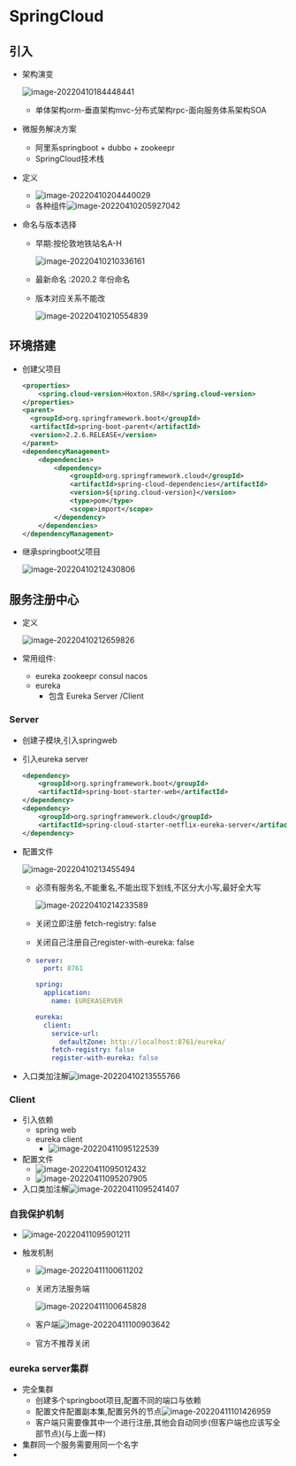 # SpringCloud

## 引入

+ 架构演变

  ![image-20220410184448441](https://cdn.jsdelivr.net/gh/innnky/images@master/uPic/image-20220410184448441.png)

  + 单体架构orm-垂直架构mvc-分布式架构rpc-面向服务体系架构SOA

+ 微服务解决方案

  + 阿里系springboot + dubbo + zookeepr
  + SpringCloud技术栈

+ 定义

  + ![image-20220410204440029](https://cdn.jsdelivr.net/gh/innnky/images@master/uPic/image-20220410204440029.png)
  + 各种组件![image-20220410205927042](https://cdn.jsdelivr.net/gh/innnky/images@master/uPic/image-20220410205927042.png)

+ 命名与版本选择

  + 早期:按伦敦地铁站名A-H

    ![image-20220410210336161](https://cdn.jsdelivr.net/gh/innnky/images@master/uPic/image-20220410210336161.png)

  + 最新命名 :2020.2 年份命名

  + 版本对应关系不能改

    ![image-20220410210554839](https://cdn.jsdelivr.net/gh/innnky/images@master/uPic/image-20220410210554839.png)

## 环境搭建

+ 创建父项目

  ```xml
  <properties>
      <spring.cloud-version>Hoxton.SR8</spring.cloud-version>
  </properties>
  <parent>
    <groupId>org.springframework.boot</groupId>
    <artifactId>spring-boot-parent</artifactId>
    <version>2.2.6.RELEASE</version>
  </parent>
  <dependencyManagement>
      <dependencies>
          <dependency>
              <groupId>org.springframework.cloud</groupId>
              <artifactId>spring-cloud-dependencies</artifactId>
              <version>${spring.cloud-version}</version>
              <type>pom</type>
              <scope>import</scope>
          </dependency>
      </dependencies>
  </dependencyManagement>
  ```

+ 继承springboot父项目

  ![image-20220410212430806](https://cdn.jsdelivr.net/gh/innnky/images@master/uPic/image-20220410212430806.png)

## 服务注册中心

+ 定义

  ![image-20220410212659826](https://cdn.jsdelivr.net/gh/innnky/images@master/uPic/image-20220410212659826.png)

+ 常用组件:

  + eureka zookeepr consul nacos
  + eureka
    + 包含 Eureka Server /Client

### Server

+ 创建子模块,引入springweb

+ 引入eureka server

  ```xml
  <dependency>
      <groupId>org.springframework.boot</groupId>
      <artifactId>spring-boot-starter-web</artifactId>
  </dependency>
  <dependency>
      <groupId>org.springframework.cloud</groupId>
      <artifactId>spring-cloud-starter-netflix-eureka-server</artifactId>
  </dependency>
  ```

+ 配置文件

  ![image-20220410213455494](https://cdn.jsdelivr.net/gh/innnky/images@master/uPic/image-20220410213455494.png)

  + 必须有服务名,不能重名,不能出现下划线,不区分大小写,最好全大写

    ![image-20220410214233589](https://cdn.jsdelivr.net/gh/innnky/images@master/uPic/image-20220410214233589.png) 
    
  + 关闭立即注册 fetch-registry: false

  + 关闭自己注册自己register-with-eureka: false

  + ```yaml
    server:
      port: 8761
    
    spring:
      application:
        name: EUREKASERVER
    
    eureka:
      client:
        service-url:
          defaultZone: http://localhost:8761/eureka/
        fetch-registry: false
        register-with-eureka: false
    ```

+ 入口类加注解![image-20220410213555766](https://cdn.jsdelivr.net/gh/innnky/images@master/uPic/image-20220410213555766.png)

### Client

+ 引入依赖
  + spring web
  + eureka client
    + ![image-20220411095122539](https://cdn.jsdelivr.net/gh/innnky/images@master/uPic/image-20220411095122539.png)
+ 配置文件
  + ![image-20220411095012432](https://cdn.jsdelivr.net/gh/innnky/images@master/uPic/image-20220411095012432.png) 
  + ![image-20220411095207905](https://cdn.jsdelivr.net/gh/innnky/images@master/uPic/image-20220411095207905.png)
+ 入口类加注解![image-20220411095241407](https://cdn.jsdelivr.net/gh/innnky/images@master/uPic/image-20220411095241407.png)

### 自我保护机制

+ ![image-20220411095901211](https://cdn.jsdelivr.net/gh/innnky/images@master/uPic/image-20220411095901211.png)

+ 触发机制

  + ![image-20220411100611202](https://cdn.jsdelivr.net/gh/innnky/images@master/uPic/image-20220411100611202.png)

  + 关闭方法服务端

    ![image-20220411100645828](https://cdn.jsdelivr.net/gh/innnky/images@master/uPic/image-20220411100645828.png)

  + 客户端![image-20220411100903642](https://cdn.jsdelivr.net/gh/innnky/images@master/uPic/image-20220411100903642.png)

  + 官方不推荐关闭

### eureka server集群

+ 完全集群
  + 创建多个springboot项目,配置不同的端口与依赖
  + 配置文件配置副本集,配置另外的节点![image-20220411101426959](https://cdn.jsdelivr.net/gh/innnky/images@master/uPic/image-20220411101426959.png)
  + 客户端只需要像其中一个进行注册,其他会自动同步(但客户端也应该写全部节点)(与上面一样)
+ 集群同一个服务需要用同一个名字
+ 

